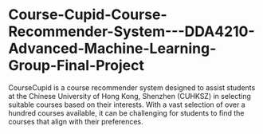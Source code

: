 # Course-Cupid-Course-Recommender-System---DDA4210-Advanced-Machine-Learning-Group-Final-Project
CourseCupid is a course recommender system designed to assist students at the Chinese University of Hong Kong, Shenzhen (CUHKSZ) in selecting suitable courses based on their interests. With a vast selection of over a hundred courses available, it can be challenging for students to find the courses that align with their preferences.
